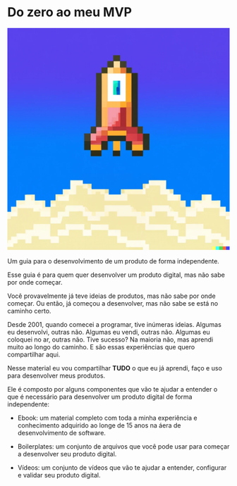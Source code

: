 # Do zero ao meu MVP

![Logo](logo.png)

Um guia para o desenvolvimento de um produto de forma independente.

Esse guia é para quem quer desenvolver um produto digital, mas não sabe por onde começar.

Você provavelmente já teve ideias de produtos, mas não sabe por onde começar. Ou então, já começou a desenvolver, mas não sabe se está no caminho certo. 

Desde 2001, quando comecei a programar, tive inúmeras ideias. Algumas eu desenvolvi, outras não. Algumas eu vendi, outras não. Algumas eu coloquei no ar, outras não. Tive sucesso? Na maioria não, mas aprendi muito ao longo do caminho. E são essas experiências que quero compartilhar aqui.

Nesse material eu vou compartilhar **TUDO** o que eu já aprendi, faço e uso para desenvolver meus produtos. 

Ele é composto por alguns componentes que vão te ajudar a entender o que é necessário para desenvolver um produto digital de forma independente:

- Ebook: um material completo com toda a minha experiência e conhecimento adquirido ao longe de 15 anos na áera de desenvolvimento de software.
  
- Boilerplates: um conjunto de arquivos que você pode usar para começar a desenvolver seu produto digital.

- Vídeos: um conjunto de vídeos que vão te ajudar a entender, configurar e validar seu produto digital.